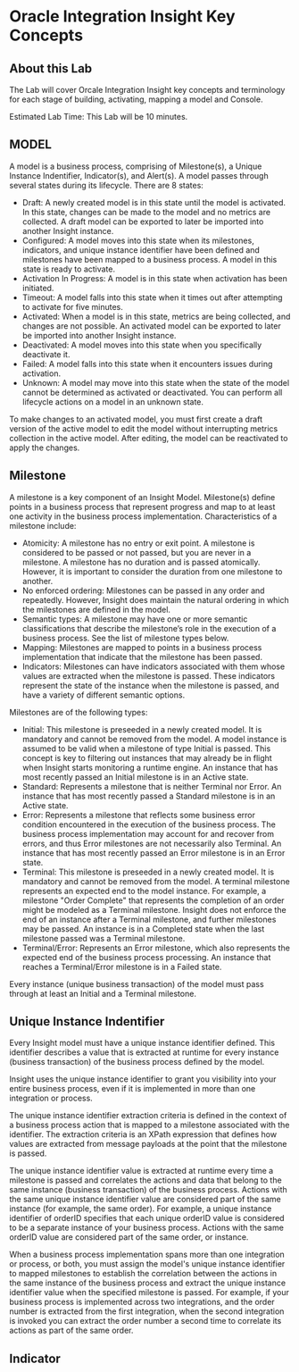 # Oracle Integration Insight Key Concepts

## About this Lab

The Lab will cover Orcale Integration Insight key concepts and terminology for each stage of building, activating, mapping a model and Console. 

Estimated Lab Time: This Lab will be 10 minutes.

## MODEL
A model is a business process, comprising of Milestone(s), a Unique Instance Indentifier, Indicator(s), and Alert(s). A model passes through several states during its lifecycle. 
There are 8 states: 
* Draft: A newly created model is in this state until the model is activated. In this state, changes can be made to the model and no metrics are collected. A draft model can be exported to later be imported into another Insight instance.
* Configured: A model moves into this state when its milestones, indicators, and unique instance identifier have been defined and milestones have been mapped to a business process. A model in this state is ready to activate.
* Activation In Progress: A model is in this state when activation has been initiated.
* Timeout: A model falls into this state when it times out after attempting to activate for five minutes.
* Activated: When a model is in this state, metrics are being collected, and changes are not possible. An activated model can be exported to later be imported into another Insight instance.
* Deactivated: A model moves into this state when you specifically deactivate it.
* Failed: A model falls into this state when it encounters issues during activation.
* Unknown: A model may move into this state when the state of the model cannot be determined as activated or deactivated. You can perform all lifecycle actions on a model in an unknown state.

To make changes to an activated model, you must first create a draft version of the active model to edit the model without interrupting metrics collection in the active model. After editing, the model can be reactivated to apply the changes.

## Milestone
A milestone is a key component of an Insight Model. Milestone(s) define points in a business process that represent progress and map to at least one activity in the business process implementation. 
Characteristics of a milestone include:
* Atomicity: A milestone has no entry or exit point. A milestone is considered to be passed or not passed, but you are never in a milestone. A milestone has no duration and is passed atomically. However, it is important to consider the duration from one milestone to another.
* No enforced ordering: Milestones can be passed in any order and repeatedly. However, Insight does maintain the natural ordering in which the milestones are defined in the model.
* Semantic types: A milestone may have one or more semantic classifications that describe the milestone’s role in the execution of a business process. See the list of milestone types below.
* Mapping: Milestones are mapped to points in a business process implementation that indicate that the milestone has been passed.
* Indicators: Milestones can have indicators associated with them whose values are extracted when the milestone is passed. These indicators represent the state of the instance when the milestone is passed, and have a variety of different semantic options.

Milestones are of the following types:
* Initial: This milestone is preseeded in a newly created model. It is mandatory and cannot be removed from the model. A model instance is assumed to be valid when a milestone of type Initial is passed. This concept is key to filtering out instances that may already be in flight when Insight starts monitoring a runtime engine. An instance that has most recently passed an Initial milestone is in an Active state.
* Standard: Represents a milestone that is neither Terminal nor Error. An instance that has most recently passed a Standard milestone is in an Active state.
* Error: Represents a milestone that reflects some business error condition encountered in the execution of the business process. The business process implementation may account for and recover from errors, and thus Error milestones are not necessarily also Terminal. An instance that has most recently passed an Error milestone is in an Error state.
* Terminal: This milestone is preseeded in a newly created model. It is mandatory and cannot be removed from the model. A terminal milestone represents an expected end to the model instance. For example, a milestone "Order Complete" that represents the completion of an order might be modeled as a Terminal milestone. Insight does not enforce the end of an instance after a Terminal milestone, and further milestones may be passed. An instance is in a Completed state when the last milestone passed was a Terminal milestone.
* Terminal/Error: Represents an Error milestone, which also represents the expected end of the business process processing. An instance that reaches a Terminal/Error milestone is in a Failed state.

Every instance (unique business transaction) of the model must pass through at least an Initial and a Terminal milestone.

## Unique Instance Indentifier
Every Insight model must have a unique instance identifier defined. This identifier describes a value that is extracted at runtime for every instance (business transaction) of the business process defined by the model.

Insight uses the unique instance identifier to grant you visibility into your entire business process, even if it is implemented in more than one integration or process.

The unique instance identifier extraction criteria is defined in the context of a business process action that is mapped to a milestone associated with the identifier. The extraction criteria is an XPath expression that defines how values are extracted from message payloads at the point that the milestone is passed.

The unique instance identifier value is extracted at runtime every time a milestone is passed and correlates the actions and data that belong to the same instance (business transaction) of the business process. Actions with the same unique instance identifier value are considered part of the same instance (for example, the same order). For example, a unique instance identifier of orderID specifies that each unique orderID value is considered to be a separate instance of your business process. Actions with the same orderID value are considered part of the same order, or instance.

When a business process implementation spans more than one integration or process, or both, you must assign the model's unique instance identifier to mapped milestones to establish the correlation between the actions in the same instance of the business process and extract the unique instance identifier value when the specified milestone is passed. For example, if your business process is implemented across two integrations, and the order number is extracted from the first integration, when the second integration is invoked you can extract the order number a second time to correlate its actions as part of the same order.

## Indicator